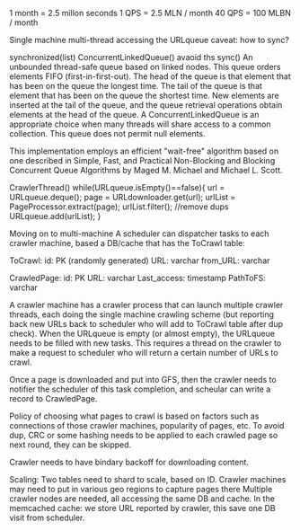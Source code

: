 1 month = 2.5 millon seconds
1 QPS = 2.5 MLN / month
40 QPS = 100 MLBN / month

Single machine multi-thread accessing the URLqueue
caveat: how to sync?

synchronized(list)
ConcurrentLinkedQueue() avaoid ths sync()
An unbounded thread-safe queue based on linked nodes. This queue orders elements FIFO (first-in-first-out). The head of the queue is that element that has been on the queue the longest time. The tail of the queue is that element that has been on the queue the shortest time. New elements are inserted at the tail of the queue, and the queue retrieval operations obtain elements at the head of the queue. A ConcurrentLinkedQueue is an appropriate choice when many threads will share access to a common collection. This queue does not permit null elements.

This implementation employs an efficient "wait-free" algorithm based on one described in Simple, Fast, and Practical Non-Blocking and Blocking Concurrent Queue Algorithms by Maged M. Michael and Michael L. Scott.


CrawlerThread()
    while(URLqueue.isEmpty()==false){
       url = URLqueue.deque();
       page = URLdownloader.get(url);
       urlList = PageProcessor.extract(page);
       urlList.filter(); //remove dups
       URLqueue.add(urlList);
    }
    
Moving on to multi-machine
A scheduler can dispatcher tasks to each crawler machine, based a DB/cache that has the ToCrawl table:

ToCrawl:
id: PK (randomly generated)
URL: varchar
from_URL: varchar

CrawledPage:
id: PK
URL: varchar
Last_access: timestamp
PathToFS: varchar

A crawler machine has a crawler process that can launch multiple crawler threads, each doing the single machine crawling scheme (but reporting back new URLs back to scheduler who will add to ToCrawl table after dup check). When the URLqueue is empty (or almost empty), the URLqueue needs to be filled with new tasks. This requires a thread on the crawler to make a request to scheduler who will return a certain number of URLs to crawl. 

Once a page is downloaded and put into GFS, then the crawler needs to notifier the scheduler of this task completion, and scheular can write a record to CrawledPage. 

Policy of choosing what pages to crawl is based on factors such as connections of those crawler machines, popularity of pages, etc. To avoid dup, CRC or some hashing needs to be applied to each crawled page so next round, they can be skipped.

Crawler needs to have bindary backoff for downloading content.

Scaling:
Two tables need to shard to scale, based on ID. 
Crawler machines may need to put in various geo regions to capture pages there
Multiple crawler nodes are needed, all accessing the same DB and cache. 
In the memcached cache: we store URL reported by crawler, this save one DB visit from scheduler. 
